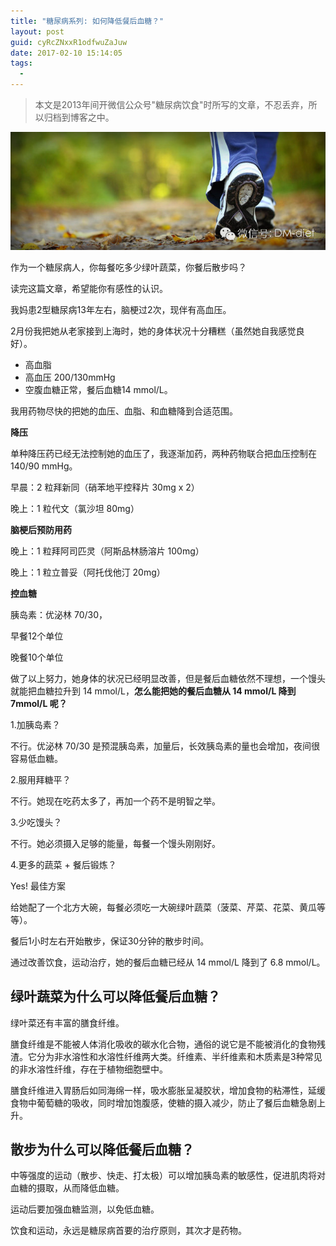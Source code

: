```yaml
---
title: "糖尿病系列: 如何降低餐后血糖？"
layout: post
guid: cyRcZNxxR1odfwuZaJuw
date: 2017-02-10 15:14:05
tags:
  - 
---
```


> 本文是2013年间开微信公众号"糖尿病饮食"时所写的文章，不忍丢弃，所以归档到博客之中。

![](/media/files/2017-02-10-diabetes-postprandial-blood-glucose-banner.jpg)

作为一个糖尿病人，你每餐吃多少绿叶蔬菜，你餐后散步吗？

读完这篇文章，希望能你有感性的认识。

我妈患2型糖尿病13年左右，脑梗过2次，现伴有高血压。

2月份我把她从老家接到上海时，她的身体状况十分糟糕（虽然她自我感觉良好）。

- 高血脂  
- 高血压 200/130mmHg
- 空腹血糖正常，餐后血糖14 mmol/L。

我用药物尽快的把她的血压、血脂、和血糖降到合适范围。

**降压**

单种降压药已经无法控制她的血压了，我逐渐加药，两种药物联合把血压控制在 140/90 mmHg。

早晨：2 粒拜新同（硝苯地平控释片 30mg x 2）

晚上：1 粒代文（氯沙坦 80mg）

**脑梗后预防用药**

晚上：1 粒拜阿司匹灵（阿斯品林肠溶片 100mg）

晚上：1 粒立普妥（阿托伐他汀 20mg）

**控血糖**

胰岛素：优泌林 70/30，

早餐12个单位

晚餐10个单位

做了以上努力，她身体的状况已经明显改善，但是餐后血糖依然不理想，一个馒头就能把血糖拉升到 14 mmol/L，**怎么能把她的餐后血糖从 14 mmol/L 降到 7mmol/L 呢？**

1.加胰岛素？

不行。优泌林 70/30 是预混胰岛素，加量后，长效胰岛素的量也会增加，夜间很容易低血糖。

2.服用拜糖平？

不行。她现在吃药太多了，再加一个药不是明智之举。

3.少吃馒头？

不行。她必须摄入足够的能量，每餐一个馒头刚刚好。

4.更多的蔬菜 + 餐后锻炼？

Yes! 最佳方案


给她配了一个北方大碗，每餐必须吃一大碗绿叶蔬菜（菠菜、芹菜、花菜、黄瓜等等）。

餐后1小时左右开始散步，保证30分钟的散步时间。

通过改善饮食，运动治疗，她的餐后血糖已经从 14 mmol/L 降到了 6.8 mmol/L。

## 绿叶蔬菜为什么可以降低餐后血糖？

绿叶菜还有丰富的膳食纤维。

膳食纤维是不能被人体消化吸收的碳水化合物，通俗的说它是不能被消化的食物残渣。它分为非水溶性和水溶性纤维两大类。纤维素、半纤维素和木质素是3种常见的非水溶性纤维，存在于植物细胞壁中。

膳食纤维进入胃肠后如同海绵一样，吸水膨胀呈凝胶状，增加食物的粘滞性，延缓食物中葡萄糖的吸收，同时增加饱腹感，使糖的摄入减少，防止了餐后血糖急剧上升。

## 散步为什么可以降低餐后血糖？

中等强度的运动（散步、快走、打太极）可以增加胰岛素的敏感性，促进肌肉将对血糖的摄取，从而降低血糖。

运动后要加强血糖监测，以免低血糖。

饮食和运动，永远是糖尿病首要的治疗原则，其次才是药物。

